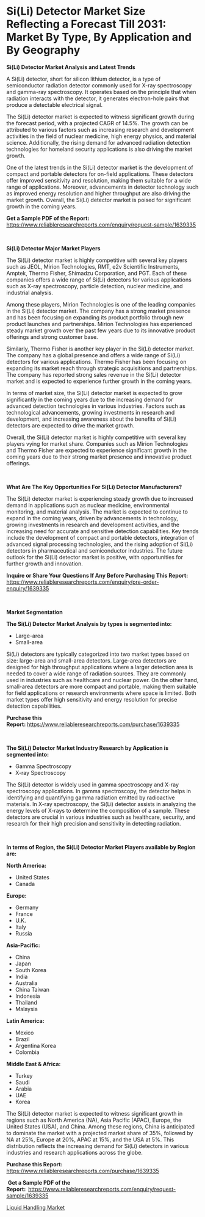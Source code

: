 <p><h1>Si(Li) Detector Market Size Reflecting a Forecast Till 2031: Market By Type, By Application and By Geography</h1></p><p><strong>Si(Li) Detector Market Analysis and Latest Trends</strong></p>
<p><p>A Si(Li) detector, short for silicon lithium detector, is a type of semiconductor radiation detector commonly used for X-ray spectroscopy and gamma-ray spectroscopy. It operates based on the principle that when radiation interacts with the detector, it generates electron-hole pairs that produce a detectable electrical signal.</p><p>The Si(Li) detector market is expected to witness significant growth during the forecast period, with a projected CAGR of 14.5%. The growth can be attributed to various factors such as increasing research and development activities in the field of nuclear medicine, high energy physics, and material science. Additionally, the rising demand for advanced radiation detection technologies for homeland security applications is also driving the market growth.</p><p>One of the latest trends in the Si(Li) detector market is the development of compact and portable detectors for on-field applications. These detectors offer improved sensitivity and resolution, making them suitable for a wide range of applications. Moreover, advancements in detector technology such as improved energy resolution and higher throughput are also driving the market growth. Overall, the Si(Li) detector market is poised for significant growth in the coming years.</p></p>
<p><strong>Get a Sample PDF of the Report:&nbsp;</strong> <a href="https://www.reliableresearchreports.com/enquiry/request-sample/1639335">https://www.reliableresearchreports.com/enquiry/request-sample/1639335</a></p>
<p>&nbsp;</p>
<p><strong>Si(Li) Detector Major Market Players</strong></p>
<p><p>The Si(Li) detector market is highly competitive with several key players such as JEOL, Mirion Technologies, RMT, e2v Scientific Instruments, Amptek, Thermo Fisher, Shimadzu Corporation, and PGT. Each of these companies offers a wide range of Si(Li) detectors for various applications such as X-ray spectroscopy, particle detection, nuclear medicine, and industrial analysis.</p><p>Among these players, Mirion Technologies is one of the leading companies in the Si(Li) detector market. The company has a strong market presence and has been focusing on expanding its product portfolio through new product launches and partnerships. Mirion Technologies has experienced steady market growth over the past few years due to its innovative product offerings and strong customer base.</p><p>Similarly, Thermo Fisher is another key player in the Si(Li) detector market. The company has a global presence and offers a wide range of Si(Li) detectors for various applications. Thermo Fisher has been focusing on expanding its market reach through strategic acquisitions and partnerships. The company has reported strong sales revenue in the Si(Li) detector market and is expected to experience further growth in the coming years.</p><p>In terms of market size, the Si(Li) detector market is expected to grow significantly in the coming years due to the increasing demand for advanced detection technologies in various industries. Factors such as technological advancements, growing investments in research and development, and increasing awareness about the benefits of Si(Li) detectors are expected to drive the market growth.</p><p>Overall, the Si(Li) detector market is highly competitive with several key players vying for market share. Companies such as Mirion Technologies and Thermo Fisher are expected to experience significant growth in the coming years due to their strong market presence and innovative product offerings.</p></p>
<p>&nbsp;</p>
<p><strong>What Are The Key Opportunities For Si(Li) Detector Manufacturers?</strong></p>
<p><p>The Si(Li) detector market is experiencing steady growth due to increased demand in applications such as nuclear medicine, environmental monitoring, and material analysis. The market is expected to continue to expand in the coming years, driven by advancements in technology, growing investments in research and development activities, and the increasing need for accurate and sensitive detection capabilities. Key trends include the development of compact and portable detectors, integration of advanced signal processing technologies, and the rising adoption of Si(Li) detectors in pharmaceutical and semiconductor industries. The future outlook for the Si(Li) detector market is positive, with opportunities for further growth and innovation.</p></p>
<p><strong>Inquire or Share Your Questions If Any Before Purchasing This Report:</strong> <a href="https://www.reliableresearchreports.com/enquiry/pre-order-enquiry/1639335">https://www.reliableresearchreports.com/enquiry/pre-order-enquiry/1639335</a></p>
<p>&nbsp;</p>
<p><strong>Market Segmentation</strong></p>
<p><strong>The Si(Li) Detector Market Analysis by types is segmented into:</strong></p>
<p><ul><li>Large-area</li><li>Small-area</li></ul></p>
<p><p>Si(Li) detectors are typically categorized into two market types based on size: large-area and small-area detectors. Large-area detectors are designed for high throughput applications where a larger detection area is needed to cover a wide range of radiation sources. They are commonly used in industries such as healthcare and nuclear power. On the other hand, small-area detectors are more compact and portable, making them suitable for field applications or research environments where space is limited. Both market types offer high sensitivity and energy resolution for precise detection capabilities.</p></p>
<p><strong>Purchase this Report:&nbsp;</strong><a href="https://www.reliableresearchreports.com/purchase/1639335">https://www.reliableresearchreports.com/purchase/1639335</a></p>
<p>&nbsp;</p>
<p><strong>The Si(Li) Detector Market Industry Research by Application is segmented into:</strong></p>
<p><ul><li>Gamma Spectroscopy</li><li>X-ray Spectroscopy</li></ul></p>
<p><p>The Si(Li) detector is widely used in gamma spectroscopy and X-ray spectroscopy applications. In gamma spectroscopy, the detector helps in identifying and quantifying gamma radiation emitted by radioactive materials. In X-ray spectroscopy, the Si(Li) detector assists in analyzing the energy levels of X-rays to determine the composition of a sample. These detectors are crucial in various industries such as healthcare, security, and research for their high precision and sensitivity in detecting radiation.</p></p>
<p>&nbsp;</p>
<p><strong>In terms of Region, the Si(Li) Detector Market Players available by Region are:</strong></p>
<p>
    <p> <strong> North America: </strong>
        <ul>
            <li>United States</li>
            <li>Canada</li>
        </ul>
        </p> 
    <p> <strong> Europe: </strong>
        <ul>
            <li>Germany</li>
            <li>France</li>
            <li>U.K.</li>
            <li>Italy</li>
            <li>Russia</li>
        </ul>
        </p> 
    <p> <strong> Asia-Pacific: </strong>
        <ul>
            <li>China</li>
            <li>Japan</li>
            <li>South Korea</li>
            <li>India</li>
            <li>Australia</li>
            <li>China Taiwan</li>
            <li>Indonesia</li>
            <li>Thailand</li>
            <li>Malaysia</li>
        </ul>
        </p> 
    <p> <strong> Latin America: </strong>
        <ul>
            <li>Mexico</li>
            <li>Brazil</li>
            <li>Argentina Korea</li>
            <li>Colombia</li>
        </ul>
        </p> 
    <p> <strong> Middle East & Africa: </strong>
        <ul>
            <li>Turkey</li>
            <li>Saudi</li>
            <li>Arabia</li>
            <li>UAE</li>
            <li>Korea</li>
        </ul>
    </p>
    </p>
<p><p>The Si(Li) detector market is expected to witness significant growth in regions such as North America (NA), Asia Pacific (APAC), Europe, the United States (USA), and China. Among these regions, China is anticipated to dominate the market with a projected market share of 35%, followed by NA at 25%, Europe at 20%, APAC at 15%, and the USA at 5%. This distribution reflects the increasing demand for Si(Li) detectors in various industries and research applications across the globe.</p></p>
<p><strong>Purchase this Report: </strong><a href="https://www.reliableresearchreports.com/purchase/1639335">https://www.reliableresearchreports.com/purchase/1639335</a></p>
<p>&nbsp;<strong>Get a Sample PDF of the Report:&nbsp;&nbsp;</strong><a href="https://www.reliableresearchreports.com/enquiry/request-sample/1639335">https://www.reliableresearchreports.com/enquiry/request-sample/1639335</a></p>
<p><strong></strong></p>
<p><p><a href="https://full-wildebeest-80b.notion.site/Liquid-Handling-Market-Size-Global-Industry-Overview-Market-Segmentation-and-Forecast-2024-to-203-246e95a352e94244902de64438cd72ba">Liquid Handling Market</a></p></p>